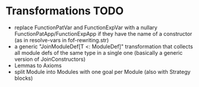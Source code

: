 # Transformations TODO

- replace FunctionPatVar and FunctionExpVar with a nullary FunctionPatApp/FunctionExpApp if they have the name of a constructor (as in resolve-vars in fof-rewriting.str)
- a generic "JoinModuleDef[T <: ModuleDef]" transformation that collects all module defs of the same type in a single one (basically a generic version of JoinConstructors)
- Lemmas to Axioms
- split Module into Modules with one goal per Module (also with Strategy blocks)